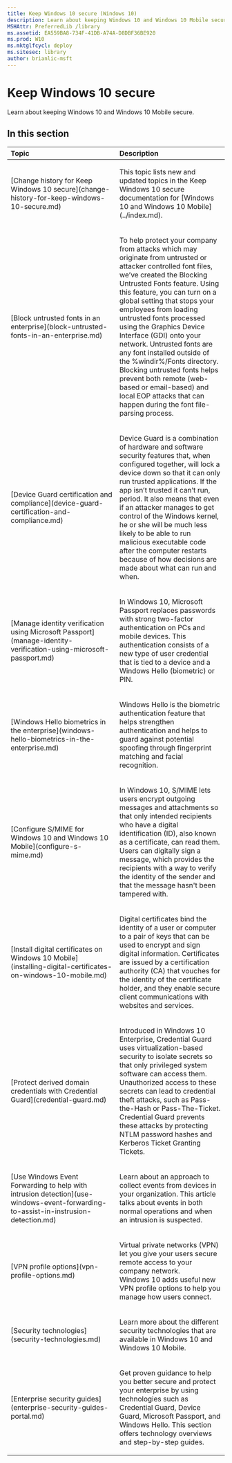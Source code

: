 ```yaml
---
title: Keep Windows 10 secure (Windows 10)
description: Learn about keeping Windows 10 and Windows 10 Mobile secure.
MSHAttr: PreferredLib /library
ms.assetid: EA559BA8-734F-41DB-A74A-D8DBF36BE920
ms.prod: W10
ms.mktglfcycl: deploy
ms.sitesec: library
author: brianlic-msft
---
```


# Keep Windows 10 secure


Learn about keeping Windows 10 and Windows 10 Mobile secure.

## In this section


<table>
<colgroup>
<col width="50%" />
<col width="50%" />
</colgroup>
<thead>
<tr class="header">
<th align="left">Topic</th>
<th align="left">Description</th>
</tr>
</thead>
<tbody>
<tr class="odd">
<td align="left"><p>[Change history for Keep Windows 10 secure](change-history-for-keep-windows-10-secure.md)</p></td>
<td align="left"><p>This topic lists new and updated topics in the Keep Windows 10 secure documentation for [Windows 10 and Windows 10 Mobile](../index.md).</p></td>
</tr>
<tr class="even">
<td align="left"><p>[Block untrusted fonts in an enterprise](block-untrusted-fonts-in-an-enterprise.md)</p></td>
<td align="left"><p>To help protect your company from attacks which may originate from untrusted or attacker controlled font files, we’ve created the Blocking Untrusted Fonts feature. Using this feature, you can turn on a global setting that stops your employees from loading untrusted fonts processed using the Graphics Device Interface (GDI) onto your network. Untrusted fonts are any font installed outside of the %windir%/Fonts directory. Blocking untrusted fonts helps prevent both remote (web-based or email-based) and local EOP attacks that can happen during the font file-parsing process.</p></td>
</tr>
<tr class="odd">
<td align="left"><p>[Device Guard certification and compliance](device-guard-certification-and-compliance.md)</p></td>
<td align="left"><p>Device Guard is a combination of hardware and software security features that, when configured together, will lock a device down so that it can only run trusted applications. If the app isn’t trusted it can’t run, period. It also means that even if an attacker manages to get control of the Windows kernel, he or she will be much less likely to be able to run malicious executable code after the computer restarts because of how decisions are made about what can run and when.</p></td>
</tr>
<tr class="even">
<td align="left"><p>[Manage identity verification using Microsoft Passport](manage-identity-verification-using-microsoft-passport.md)</p></td>
<td align="left"><p>In Windows 10, Microsoft Passport replaces passwords with strong two-factor authentication on PCs and mobile devices. This authentication consists of a new type of user credential that is tied to a device and a Windows Hello (biometric) or PIN.</p></td>
</tr>
<tr class="odd">
<td align="left"><p>[Windows Hello biometrics in the enterprise](windows-hello-biometrics-in-the-enterprise.md)</p></td>
<td align="left"><p>Windows Hello is the biometric authentication feature that helps strengthen authentication and helps to guard against potential spoofing through fingerprint matching and facial recognition.</p></td>
</tr>
<tr class="even">
<td align="left"><p>[Configure S/MIME for Windows 10 and Windows 10 Mobile](configure-s-mime.md)</p></td>
<td align="left"><p>In Windows 10, S/MIME lets users encrypt outgoing messages and attachments so that only intended recipients who have a digital identification (ID), also known as a certificate, can read them. Users can digitally sign a message, which provides the recipients with a way to verify the identity of the sender and that the message hasn't been tampered with.</p></td>
</tr>
<tr class="odd">
<td align="left"><p>[Install digital certificates on Windows 10 Mobile](installing-digital-certificates-on-windows-10-mobile.md)</p></td>
<td align="left"><p>Digital certificates bind the identity of a user or computer to a pair of keys that can be used to encrypt and sign digital information. Certificates are issued by a certification authority (CA) that vouches for the identity of the certificate holder, and they enable secure client communications with websites and services.</p></td>
</tr>
<tr class="even">
<td align="left"><p>[Protect derived domain credentials with Credential Guard](credential-guard.md)</p></td>
<td align="left"><p>Introduced in Windows 10 Enterprise, Credential Guard uses virtualization-based security to isolate secrets so that only privileged system software can access them. Unauthorized access to these secrets can lead to credential theft attacks, such as Pass-the-Hash or Pass-The-Ticket. Credential Guard prevents these attacks by protecting NTLM password hashes and Kerberos Ticket Granting Tickets.</p></td>
</tr>
<tr class="odd">
<td align="left"><p>[Use Windows Event Forwarding to help with intrusion detection](use-windows-event-forwarding-to-assist-in-instrusion-detection.md)</p></td>
<td align="left"><p>Learn about an approach to collect events from devices in your organization. This article talks about events in both normal operations and when an intrusion is suspected.</p></td>
</tr>
<tr class="even">
<td align="left"><p>[VPN profile options](vpn-profile-options.md)</p></td>
<td align="left"><p>Virtual private networks (VPN) let you give your users secure remote access to your company network. Windows 10 adds useful new VPN profile options to help you manage how users connect.</p></td>
</tr>
<tr class="odd">
<td align="left"><p>[Security technologies](security-technologies.md)</p></td>
<td align="left"><p>Learn more about the different security technologies that are available in Windows 10 and Windows 10 Mobile.</p></td>
</tr>
<tr class="even">
<td align="left"><p>[Enterprise security guides](enterprise-security-guides-portal.md)</p></td>
<td align="left"><p>Get proven guidance to help you better secure and protect your enterprise by using technologies such as Credential Guard, Device Guard, Microsoft Passport, and Windows Hello. This section offers technology overviews and step-by-step guides.</p></td>
</tr>
</tbody>
</table>

 

 

 





